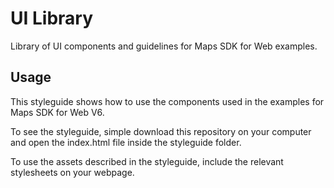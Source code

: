 # UI Library

Library of UI components and guidelines for Maps SDK for Web examples.

## Usage

This styleguide shows how to use the components used in the examples for Maps SDK for Web V6.

To see the styleguide, simple download this repository on your computer and open the index.html file inside the styleguide folder.

To use the assets described in the styleguide, include the relevant stylesheets on your webpage.
